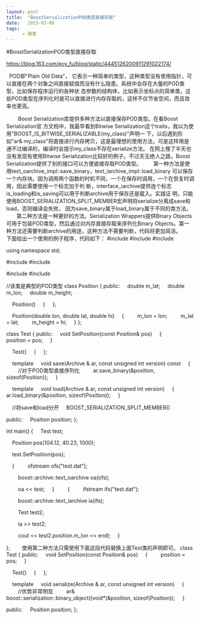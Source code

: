 ```yaml
---
layout: post
title:  "BoostSerializationPOD类型直接存取"
date:   2015-03-06
tags:
      - 随笔
---
```


#BoostSerializationPOD类型直接存取


https://blog.163.com/ecy_fu/blog/static/4445126200911291022174/



  POD即\"Plain Old Data\"，
它表示一种简单的类型，这种类型没有使用指针，可以直接在两个对象之间直接赋值而没有什么隐患。系统中会存在大量的POD类型，比如保存程序运行的各种状
态参数的结构体，比如表示坐标点的简单类，这些POD类型在序列化时是可以直接进行内存存取的，这样不仅节省空间，而且效率也更高。

        Boost Serialization库提供多种方法以直接保存POD类型。在看Boost
Serialization官 方文档中，我最早看到Bitwise
Serialization这个traits，我以为使用\"BOOST_IS_BITWISE_SERIALIZABLE(my_class)\"声明一
下，以后遇到形如\"ar&
my_class\"将直接进行内存拷贝，这是最理想的使用方法，可是这样用是通不过编译的，编译时会提示my_class不存在serialize方法。
在网上搜了半天也没有发现有使用Bitwise
Serialization比较好的例子。不过天无绝人之路，Boost
Serialization提供了别的接口可以方便直接存取POD类型。
      
第一种方法是使用text_oarchive_impl::save_binary，text_iarchive_impl::load_binary
可以保存一个内存块。因为调用两个函数的时机不同，一个在保存时调用，一个在恢复时调用，因此需要使用一个标志加于判
断，interface_iarchive提供连个标志is_loading和is_saving可以用于判断archive用于保存还是载入。实践证
明，只能使用BOOST_SERIALIZATION_SPLIT_MEMBER宏声明将serialize分离成save和load，否则编译会失败，
因为save_binary属于load_binary属于不同的类方法。
       第二种方法是一种更好的方法。Serialization Wrappers提供Binary
Objects可用于包装POD类型，然后通过对内存直接存取来序列化Binary
Objects。第一种方法还需要判断archive的用途，这种方法不需要判断，代码将更加简洁。
       下面给出一个使用的例子程序，代码如下：
#include
#include
#include

using namespace std;

#include
#include

#include
#include

//该类是典型的POD类型
class Position
{
public:
    double m_lat;
    double m_lon;
    double m_height;

    Position()
    {
    };

    Position(double lon, double lat, double hi)
    {
        m_lon = lon;
        m_lat = lat;
        m_height = hi;
    }
};

class Test
{
public:
    void SetPosition(const Position& pos)
    {
        position = pos;
    }

    Test()
    {
    };

    template
    void save(Archive & ar, const unsigned int version) const
    {
        //对于POD类型直接序列化
        ar.save_binary(&position, sizeof(Position));
    }

    template
    void load(Archive & ar, const unsigned int version)
    {
        ar.load_binary(&position, sizeof(Position));
    }

    //将save和load分开
    BOOST_SERIALIZATION_SPLIT_MEMBER()

public:
    Position position;
};

int main()
{
    Test test;

    Position pos(104.12, 40.23, 1000);

    test.SetPosition(pos);

    {
        ofstream ofs(\"test.dat\");

        boost::archive::text_oarchive oa(ofs);

        oa \<\< test;
    }
   
    {
        ifstream ifs(\"test.dat\");

        boost::archive::text_iarchive ia(ifs);

        Test test2;

        ia \>\> test2;

        cout \<\< test2.position.m_lon \<\< endl;
    }

};
       使用第二种方法只需使用下面这段代码替换上面Test类的声明即可。
class Test
{
public:
    void SetPosition(const Position& pos)
    {
        position = pos;
    }

    Test()
    {
    };

    template
    void serialize(Archive & ar, const unsigned int version)
    {
        //优势非常明显
        ar& boost::serialization::binary_object((void\*)&position,
sizeof(Position));
    }

public:
    Position position;
};



